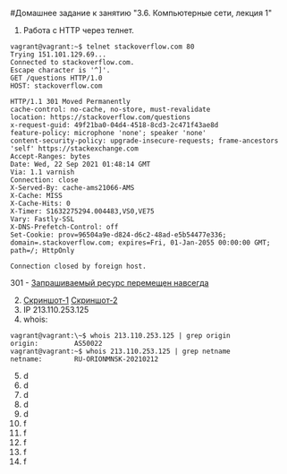 #Домашнее задание к занятию "3.6. Компьютерные сети, лекция 1"
1. Работа c HTTP через телнет.
```
vagrant@vagrant:~$ telnet stackoverflow.com 80
Trying 151.101.129.69...
Connected to stackoverflow.com.
Escape character is '^]'.
GET /questions HTTP/1.0
HOST: stackoverflow.com

HTTP/1.1 301 Moved Permanently
cache-control: no-cache, no-store, must-revalidate
location: https://stackoverflow.com/questions 
x-request-guid: 49f21ba0-04d4-4518-8cd3-2c471f43ae8d
feature-policy: microphone 'none'; speaker 'none'
content-security-policy: upgrade-insecure-requests; frame-ancestors 'self' https://stackexchange.com 
Accept-Ranges: bytes
Date: Wed, 22 Sep 2021 01:48:14 GMT
Via: 1.1 varnish
Connection: close
X-Served-By: cache-ams21066-AMS
X-Cache: MISS
X-Cache-Hits: 0
X-Timer: S1632275294.004483,VS0,VE75
Vary: Fastly-SSL
X-DNS-Prefetch-Control: off
Set-Cookie: prov=96504a9e-d824-d6c2-48ad-e5b54477e336; domain=.stackoverflow.com; expires=Fri, 01-Jan-2055 00:00:00 GMT; path=/; HttpOnly

Connection closed by foreign host.
```
301 - [Запрашиваемый ресурс перемещен навсегда](https://http.cat/301)

2. [Скриншот-1](2.1.responce.png) [Скриншот-2](2.2.sort-by-time.png) <br> 
3. IP 213.110.253.125 <br>
4. whois: 
```
vagrant@vagrant:\~$ whois 213.110.253.125 | grep origin
origin:         AS50022
vagrant@vagrant:~$ whois 213.110.253.125 | grep netname
netname:        RU-ORIONMNSK-20210212
```
5. d
6. d
7. d
8. d
9. d
10. f
11. f
12. f
13. f
14. f
